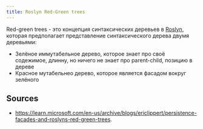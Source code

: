 ```yaml
---
title: Roslyn Red-Green trees
---
```


Red-green trees - это концепция синтаксических деревьев в [Roslyn](./Roslyn.md), которая предполагает представление синтаксического дерева двумя деревьями:
- Зелёное иммутабельное дерево, которое знает про своё содежимое, длинну, но ничего не знает про parent-child, позицию в дереве
- Красное мутабельнео дерево, которое является фасадом вокруг зелёного

## Sources
- https://learn.microsoft.com/en-us/archive/blogs/ericlippert/persistence-facades-and-roslyns-red-green-trees.
